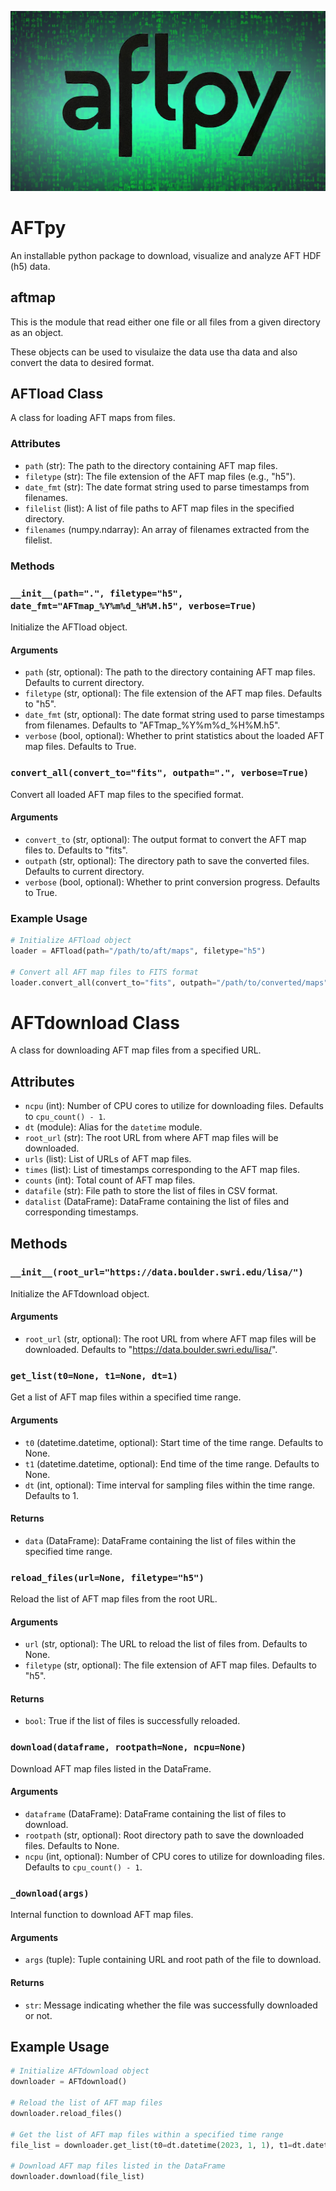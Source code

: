 ![aft Logo](aftpy_logo.png)


# AFTpy
An installable python package to download, visualize and analyze AFT HDF (h5) data.

## aftmap
This is the module that read
either one file or all files from a given directory as an object.

These objects can be used to visulaize the data use tha data
and also convert the data to desired format.

## AFTload Class

A class for loading AFT maps from files.

### Attributes

- `path` (str): The path to the directory containing AFT map files.
- `filetype` (str): The file extension of the AFT map files (e.g., "h5").
- `date_fmt` (str): The date format string used to parse timestamps from filenames.
- `filelist` (list): A list of file paths to AFT map files in the specified directory.
- `filenames` (numpy.ndarray): An array of filenames extracted from the filelist.

### Methods

### `__init__(path=".", filetype="h5", date_fmt="AFTmap_%Y%m%d_%H%M.h5", verbose=True)`

Initialize the AFTload object.

#### Arguments

- `path` (str, optional): The path to the directory containing AFT map files. Defaults to current directory.
- `filetype` (str, optional): The file extension of the AFT map files. Defaults to "h5".
- `date_fmt` (str, optional): The date format string used to parse timestamps from filenames. Defaults to "AFTmap_%Y%m%d_%H%M.h5".
- `verbose` (bool, optional): Whether to print statistics about the loaded AFT map files. Defaults to True.

### `convert_all(convert_to="fits", outpath=".", verbose=True)`

Convert all loaded AFT map files to the specified format.

#### Arguments

- `convert_to` (str, optional): The output format to convert the AFT map files to. Defaults to "fits".
- `outpath` (str, optional): The directory path to save the converted files. Defaults to current directory.
- `verbose` (bool, optional): Whether to print conversion progress. Defaults to True.

### Example Usage

```python
# Initialize AFTload object
loader = AFTload(path="/path/to/aft/maps", filetype="h5")

# Convert all AFT map files to FITS format
loader.convert_all(convert_to="fits", outpath="/path/to/converted/maps", verbose=True)
```

# AFTdownload Class

A class for downloading AFT map files from a specified URL.

## Attributes

- `ncpu` (int): Number of CPU cores to utilize for downloading files. Defaults to `cpu_count() - 1`.
- `dt` (module): Alias for the `datetime` module.
- `root_url` (str): The root URL from where AFT map files will be downloaded.
- `urls` (list): List of URLs of AFT map files.
- `times` (list): List of timestamps corresponding to the AFT map files.
- `counts` (int): Total count of AFT map files.
- `datafile` (str): File path to store the list of files in CSV format.
- `datalist` (DataFrame): DataFrame containing the list of files and corresponding timestamps.

## Methods

### `__init__(root_url="https://data.boulder.swri.edu/lisa/")`

Initialize the AFTdownload object.

#### Arguments

- `root_url` (str, optional): The root URL from where AFT map files will be downloaded. Defaults to "https://data.boulder.swri.edu/lisa/".

### `get_list(t0=None, t1=None, dt=1)`

Get a list of AFT map files within a specified time range.

#### Arguments

- `t0` (datetime.datetime, optional): Start time of the time range. Defaults to None.
- `t1` (datetime.datetime, optional): End time of the time range. Defaults to None.
- `dt` (int, optional): Time interval for sampling files within the time range. Defaults to 1.

#### Returns

- `data` (DataFrame): DataFrame containing the list of files within the specified time range.

### `reload_files(url=None, filetype="h5")`

Reload the list of AFT map files from the root URL.

#### Arguments

- `url` (str, optional): The URL to reload the list of files from. Defaults to None.
- `filetype` (str, optional): The file extension of AFT map files. Defaults to "h5".

#### Returns

- `bool`: True if the list of files is successfully reloaded.

### `download(dataframe, rootpath=None, ncpu=None)`

Download AFT map files listed in the DataFrame.

#### Arguments

- `dataframe` (DataFrame): DataFrame containing the list of files to download.
- `rootpath` (str, optional): Root directory path to save the downloaded files. Defaults to None.
- `ncpu` (int, optional): Number of CPU cores to utilize for downloading files. Defaults to `cpu_count() - 1`.

### `_download(args)`

Internal function to download AFT map files.

#### Arguments

- `args` (tuple): Tuple containing URL and root path of the file to download.

#### Returns

- `str`: Message indicating whether the file was successfully downloaded or not.

## Example Usage

```python
# Initialize AFTdownload object
downloader = AFTdownload()

# Reload the list of AFT map files
downloader.reload_files()

# Get the list of AFT map files within a specified time range
file_list = downloader.get_list(t0=dt.datetime(2023, 1, 1), t1=dt.datetime(2023, 1, 7))

# Download AFT map files listed in the DataFrame
downloader.download(file_list)
```

